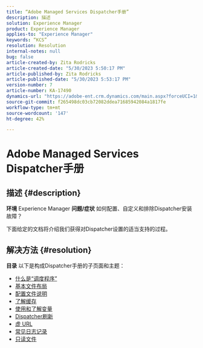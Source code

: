 ```yaml
---
title: “Adobe Managed Services Dispatcher手册”
description: 描述
solution: Experience Manager
product: Experience Manager
applies-to: "Experience Manager"
keywords: “KCS”
resolution: Resolution
internal-notes: null
bug: false
article-created-by: Zita Rodricks
article-created-date: "5/30/2023 5:50:17 PM"
article-published-by: Zita Rodricks
article-published-date: "5/30/2023 5:53:17 PM"
version-number: 7
article-number: KA-17490
dynamics-url: "https://adobe-ent.crm.dynamics.com/main.aspx?forceUCI=1&pagetype=entityrecord&etn=knowledgearticle&id=fe70e26b-12ff-ed11-8f6e-6045bd006239"
source-git-commit: f265498dc03cb72082ddea71685942084a1817fe
workflow-type: tm+mt
source-wordcount: '147'
ht-degree: 42%

---
```


# Adobe Managed Services Dispatcher手册

## 描述 {#description}

<b>环境</b>
Experience Manager
<b>问题/症状</b>
如何配置、自定义和排除Dispatcher安装故障？

下面给定的文档将介绍我们获得对Dispatcher设置的适当支持的过程。


## 解决方法 {#resolution}

<b>目录</b>
以下是构成Dispatcher手册的子页面和主题：

- [什么是“调度程序”](https://experienceleague.adobe.com/docs/experience-cloud-kcs/kbarticles/KA-17911.html)
- [基本文件布局](https://experienceleague.adobe.com/docs/experience-cloud-kcs/kbarticles/KA-17502.html)
- [配置文件说明](https://experienceleague.adobe.com/docs/experience-cloud-kcs/kbarticles/KA-17477.html)
- [了解缓存](https://experienceleague.adobe.com/docs/experience-cloud-kcs/kbarticles/KA-17912.html)
- [使用和了解变量](https://experienceleague.adobe.com/docs/experience-cloud-kcs/kbarticles/KA-17487.html)
- [Dispatcher刷新](https://experienceleague.adobe.com/docs/experience-cloud-kcs/kbarticles/KA-17493.html)
- [虚 URL](https://experienceleague.adobe.com/docs/experience-cloud-kcs/kbarticles/KA-17463.html)
- [常见日志记录](https://experienceleague.adobe.com/docs/experience-cloud-kcs/kbarticles/KA-17914.html%3Flang%3Den)
- [只读文件](https://experienceleague.adobe.com/docs/experience-cloud-kcs/kbarticles/KA-17483.html)

